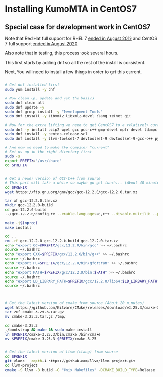 # Installing KumoMTA in CentOS7

## Special case for development work in CentOS7

Note that Red Hat full support for RHEL 7 [ended in August 2019](https://access.redhat.com/support/policy/updates/errata#Retired_Life_Cycle_Dates) and CentOS 7 full support [ended in August 2020](https://wiki.centos.org/About/Product)

Also note that in testing, this process took several hours.

This first starts by adding dnf so all the rest of the install is consistent.

Next, You will need to install a few things in order to get this current.

```bash

# Get dnf installed first
sudo yum install -y dnf

# Now clean up, update and get the basics
sudo dnf clean all
sudo dnf update -y
sudo dnf group install -y "Development Tools"
sudo dnf install -y libxml2 libxml2-devel clang telnet git

# Now for the extra lifting we need to get CentOS7 to a relatively current state 
sudo dnf -y install bzip2 wget gcc gcc-c++ gmp-devel mpfr-devel libmpc-devel make openssl-devel
sudo dnf install -y centos-release-scl 
sudo dnf install -y llvm-toolset-7 devtoolset-9 devtoolset-9-gcc-c++ python3

# And now we need to make the compiler "current"
# Set us up in the right directory first
sudo -s
export PREFIX="/usr/share"
cd $PREFIX


# Get a newer version of GCC-C++ from source
# This part will take a while so maybe go get lunch... (About 40 minutes)
cd $PREFIX
wget https://ftp.gnu.org/gnu/gcc/gcc-12.2.0/gcc-12.2.0.tar.xz

tar xf gcc-12.2.0.tar.xz
mkdir gcc-12.2.0-build
cd gcc-12.2.0-build
../gcc-12.2.0/configure --enable-languages=c,c++ --disable-multilib --prefix=$PREFIX/gcc/12.2.0

make -j$(nproc)
make install

cd ..
rm -rf gcc-12.2.0 gcc-12.2.0-build gcc-12.2.0.tar.xz
echo "export CC=$PREFIX/gcc/12.2.0/bin/gcc" >> ~/.bashrc
source ~/.bashrc
echo "export CXX=$PREFIX/gcc/12.2.0/bin/g++" >> ~/.bashrc
source ~/.bashrc
echo "export FC=$PREFIX/gcc/12.2.0/bin/gfortran" >> ~/.bashrc
source ~/.bashrc
echo "export PATH=$PREFIX/gcc/12.2.0/bin:$PATH" >> ~/.bashrc
source ~/.bashrc
echo "export LD_LIBRARY_PATH=$PREFIX/gcc/12.2.0/lib64:$LD_LIRBARY_PATH" >> ~/.bashrc
source ~/.bashrc



# Get the latest version of cmake from source (About 20 minutes)
wget https://github.com/Kitware/CMake/releases/download/v3.25.3/cmake-3.25.3.tar.gz
tar zxf cmake-3.25.3.tar.gz
mv cmake-3.25.3.tar.gz /tmp/

cd cmake-3.25.3
./bootstrap && make && sudo make install
ln $PREFIX/cmake-3.25.3/bin/cmake /bin/cmake
mv $PREFIX/cmake-3.25.3 $PREFIX/cmake-3.25


# Get the latest version of llvm (clang) from source
cd $PREFIX
git clone --depth=1 https://github.com/llvm/llvm-project.git
cd llvm-project
cmake -S llvm -B build -G "Unix Makefiles" -DCMAKE_BUILD_TYPE=Release
```
